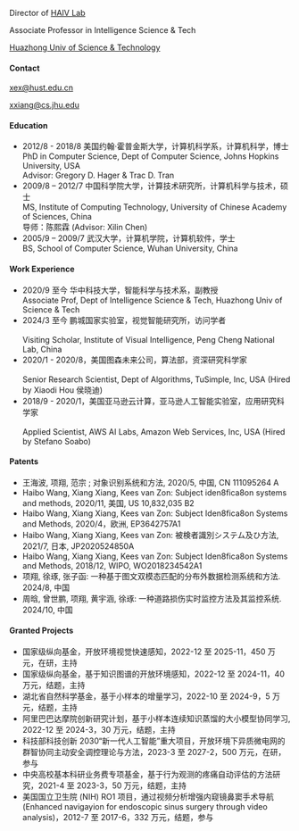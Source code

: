 Director of [HAIV Lab](https://haivlab.wixsite.com/home)

Associate Professor in Intelligence Science & Tech

[Huazhong Univ of Science & Technology](https://english.hust.edu.cn)


#### Contact
xex@hust.edu.cn

xxiang@cs.jhu.edu

#### Education
- 2012/8 - 2018/8 美国约翰·霍普金斯⼤学，计算机科学系，计算机科学，博士<br>
PhD in Computer Science, Dept of Computer Science, Johns Hopkins University, USA    
Advisor: Gregory D. Hager & Trac D. Tran   
- 2009/8 – 2012/7 中国科学院大学，计算技术研究所，计算机科学与技术，硕士<br>
MS, Institute of Computing Technology, University of Chinese Academy of Sciences, China    
导师：陈熙霖 (Advisor: Xilin Chen)    
- 2005/9 – 2009/7 武汉大学，计算机学院，计算机软件，学士<br>
BS, School of Computer Science, Wuhan University, China 

#### Work Experience
- 2020/9 至今 华中科技大学，智能科学与技术系，副教授<br>
Associate Prof, Dept of Intelligence Science & Tech, Huazhong Univ of Science & Tech   
- 2024/3 至今 鹏城国家实验室，视觉智能研究所，访问学者<br>  
Visiting Scholar, Institute of Visual Intelligence, Peng Cheng National Lab, China  
- 2020/1 - 2020/8，美国图森未来公司，算法部，资深研究科学家<br>  
Senior Research Scientist, Dept of Algorithms, TuSimple, Inc, USA (Hired by Xiaodi Hou 侯晓迪)<br>  
- 2018/9 - 2020/1，美国亚马逊云计算，亚马逊人工智能实验室，应用研究科学家<br>  
Applied Scientist, AWS AI Labs, Amazon Web Services, Inc, USA (Hired by Stefano Soabo)  

#### Patents
- 王海波, 项翔, 范宗 ; 对象识别系统和方法, 2020/5, 中国, CN 111095264 A
- Haibo Wang, Xiang Xiang, Kees van Zon: Subject iden8fica8on systems and methods, 2020/11, 美国, US 10,832,035 B2
- Haibo Wang, Xiang Xiang, Kees van Zon: Subject Iden8fica8on Systems and Methods, 2020/4，欧洲, EP3642757A1
- Haibo Wang, Xiang Xiang, Kees van Zon: 被検者識別システム及ひ方法, 2021/7, 日本, JP2020524850A
- Haibo Wang, Xiang Xiang, Kees van Zon: Subject Iden8fica8on Systems and Methods, 2018/12, WIPO, WO2018234542A1
- 项翔, 徐琢, 张子函: ⼀种基于图文双模态匹配的分布外数据检测系统和方法. 2024/8, 中国
- 周晗, 曾世鹏, 项翔, 黄宇涵, 徐琢: ⼀种道路损伤实时监控方法及其监控系统. 2024/10, 中国

#### Granted Projects
- 国家级纵向基金，开放环境视觉快速感知，2022-12 至 2025-11，450 万元，在研，主持
- 国家级纵向基金，基于知识图谱的开放环境感知，2022-12 至 2024-11，40 万元，结题，主持
-  湖北省自然科学基金，基于小样本的增量学习，2022-10 至 2024-9，5 万元，结题，主持
- 阿里巴巴达摩院创新研究计划，基于小样本连续知识蒸馏的大小模型协同学习, 2022-12 至 2024-3，30 万元，结题，主持
- 科技部科技创新 2030“新⼀代人工智能”重大项目，开放环境下异质微电网的群智协同主动安全调控理论与方法，2023-3 至 2027-2，500 万元，在研，参与
- 中央高校基本科研业务费专项基金，基于行为观测的疼痛自动评估的方法研究，2021-4 至 2023-3，50 万元，结题，主持
- 美国国立卫生院 (NIH) RO1 项目，通过视频分析增强内窥镜鼻窦手术导航 (Enhanced navigayion for endoscopic sinus surgery through video analysis)，2012-7 至 2017-6，332 万元，结题，参与


